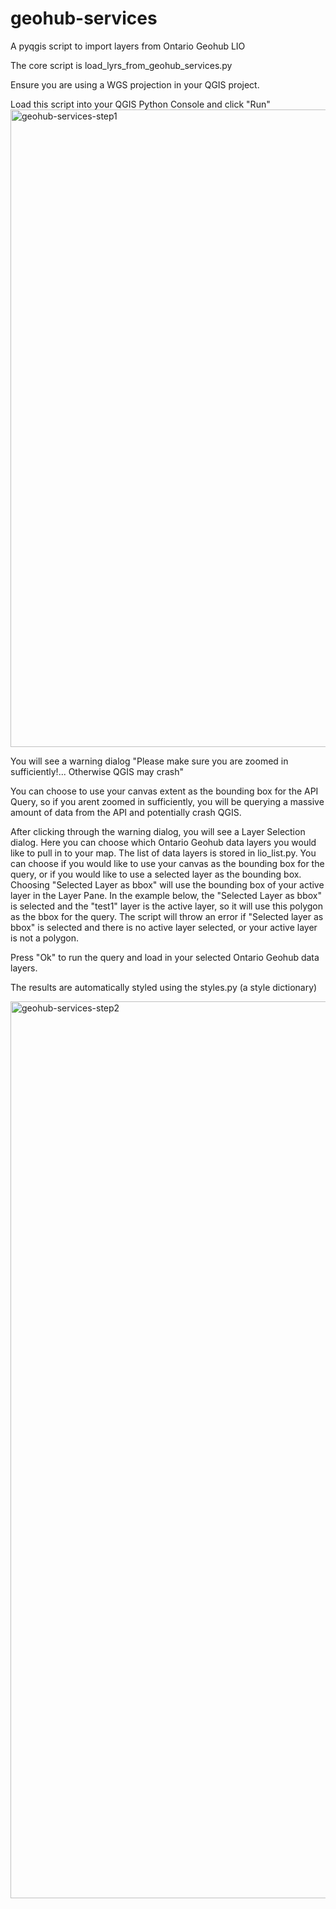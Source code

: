 # geohub-services
A pyqgis script to import layers from Ontario Geohub LIO

The core script is load_lyrs_from_geohub_services.py

Ensure you are using a WGS projection in your QGIS project.

Load this script into your QGIS Python Console and click "Run"
<img width="1020" alt="geohub-services-step1" src="https://github.com/user-attachments/assets/dfddbdfa-5677-4cc3-bf76-daf51fb271e1" />

You will see a warning dialog "Please make sure you are zoomed in sufficiently!... Otherwise QGIS may crash"

You can choose to use your canvas extent as the bounding box for the API Query, so if you arent zoomed in sufficiently, you will be querying a massive amount of data from the API and potentially crash QGIS.

After clicking through the warning dialog, you will see a Layer Selection dialog. Here you can choose which Ontario Geohub data layers you would like to pull in to your map. The list of data layers is stored in lio_list.py. You can choose if you would like to use your canvas as the bounding box for the query, or if you would like to use a selected layer as the bounding box. Choosing "Selected Layer as bbox" will use the bounding box of your active layer in the Layer Pane. In the example below, the "Selected Layer as bbox" is selected and the "test1" layer is the active layer, so it will use this polygon as the bbox for the query. The script will throw an error if "Selected layer as bbox" is selected and there is no active layer selected, or your active layer is not a polygon.

Press "Ok" to run the query and load in your selected Ontario Geohub data layers.

The results are automatically styled using the styles.py (a style dictionary)

<img width="1435" alt="geohub-services-step2" src="https://github.com/user-attachments/assets/d2207040-9a84-4eb5-8e71-d76df5b4cd42" />



